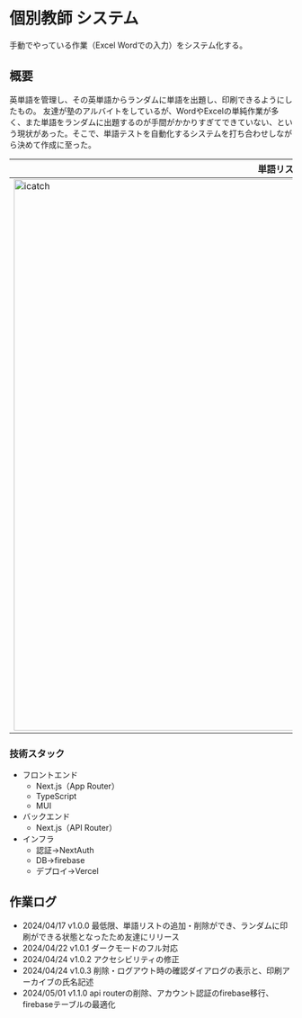 # 個別教師 システム

手動でやっている作業（Excel Wordでの入力）をシステム化する。

## 概要

英単語を管理し、その英単語からランダムに単語を出題し、印刷できるようにしたもの。
友達が塾のアルバイトをしているが、WordやExcelの単純作業が多く、また単語をランダムに出題するのが手間がかかりすぎてできていない、という現状があった。そこで、単語テストを自動化するシステムを打ち合わせしながら決めて作成に至った。

|単語リスト画面|印刷画面|
|-|-|
|<img width="980" alt="icatch" src="https://github.com/KadoProG/teacher-core-system/assets/65702927/eca33bd7-4946-48ba-88cd-6ae8a9ef3b3c">|<img width="960" alt="スクリーンショット 2024-04-24 10 28 23" src="https://github.com/KadoProG/teacher-core-system/assets/65702927/7d022c69-14ce-4cb2-8703-88ade56d030a">|


### 技術スタック

- フロントエンド
  - Next.js（App Router）
  - TypeScript
  - MUI
- バックエンド
  - Next.js（API Router）
- インフラ
  - 認証→NextAuth
  - DB→firebase
  - デプロイ→Vercel


## 作業ログ

- 2024/04/17 v1.0.0 最低限、単語リストの追加・削除ができ、ランダムに印刷ができる状態となったため友達にリリース
- 2024/04/22 v1.0.1 ダークモードのフル対応
- 2024/04/24 v1.0.2 アクセシビリティの修正
- 2024/04/24 v1.0.3 削除・ログアウト時の確認ダイアログの表示と、印刷アーカイブの氏名記述
- 2024/05/01 v1.1.0 api routerの削除、アカウント認証のfirebase移行、firebaseテーブルの最適化
